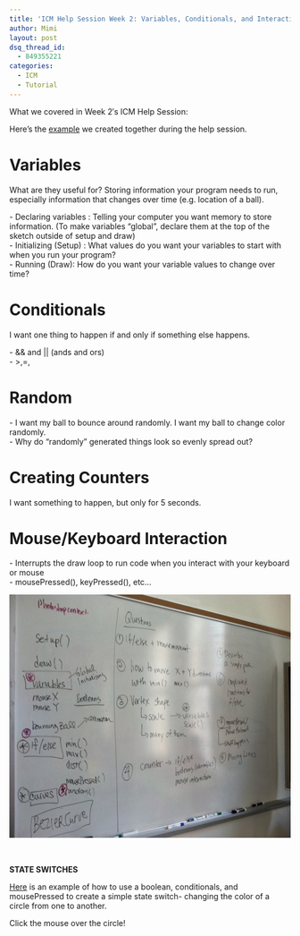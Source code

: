 ```yaml
---
title: 'ICM Help Session Week 2: Variables, Conditionals, and Interaction'
author: Mimi
layout: post
dsq_thread_id:
  - 849355221
categories:
  - ICM
  - Tutorial
---
```

<p>What we covered in Week 2&#8242;s ICM Help Session:</p>
<p>Here&#8217;s the <a href="https://github.com/itpresidents/ICM-Help-Sessions">example</a> we created together during the help session.</p>
<h1>Variables</h1>
<p>What are they useful for? Storing information your program needs to run, especially information that changes over time (e.g. location of a ball).</p>
<p>- Declaring variables : Telling your computer you want memory to store information. (To make variables &#8220;global&#8221;, declare them at the top of the sketch outside of setup and draw)<br />
- Initializing (Setup) : What values do you want your variables to start with when you run your program?<br />
- Running (Draw): How do you want your variable values to change over time?</p>
<h1>Conditionals</h1>
<p>I want one thing to happen if and only if something else happens.</p>
<p>- &amp;&amp; and || (ands and ors)<br />
- &gt;,=,</p>
<h1>Random</h1>
<p>- I want my ball to bounce around randomly. I want my ball to change color randomly.<br />
- Why do &#8220;randomly&#8221; generated things look so evenly spread out?</p>
<h1>Creating Counters</h1>
<p>I want something to happen, but only for 5 seconds.</p>
<h1>Mouse/Keyboard Interaction</h1>
<p>- Interrupts the draw loop to run code when you interact with your keyboard or mouse<br />
- mousePressed(), keyPressed(), etc&#8230;</p>
<p><a href="/uploads/2012/09/photo.jpg"><img class="alignnone size-large wp-image-347" title="photo" src="/uploads/2012/09/photo-1024x764.jpg" alt="" width="584" height="435" /></a></p>
<p>&nbsp;</p>
<p><strong>STATE SWITCHES</strong></p>
<p><a href="https://gist.github.com/3744207">Here</a> is an example of how to use a boolean, conditionals, and mousePressed to create a simple state switch- changing the color of a circle from one to another. </p>
<p>Click the mouse over the circle! </p>
<p><script type="application/processing">
//Info: http://processingjs.org/reference
color redColor;
color blueColor;

boolean colorIsRed;

void setup () {

  redColor = color (255, 0, 0);
  blueColor = color (0, 0, 255);

  colorIsRed = false; //default to a blue color

}

void draw () {

  background(255);

  //conditional changes the fill color based on the colorIsRed boolean
  if (colorIsRed == true) {
    fill (redColor);
  }
  else {
    fill (blueColor);
  }

  //draw the ellipse
  ellipseMode (CENTER);
  ellipse (width/2, height/2, 50, 50);
}

void mousePressed () {

  colorIsRed = !colorIsRed; //make colorIsRed equal to whatever colorIsRed is NOT
  println ("colorIsRed is: " + colorIsRed);
}


</script></p>
